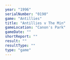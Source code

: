 ```yaml
---
year: "1996"
serialNumber: "0190" 
game: "Antillies"
title: "Antillies v The Min"
gameLocation: "Canon's Park"
gameDate: ""
shortReport: ""
result: ""
resultType: ""
type: "game"
---
```

